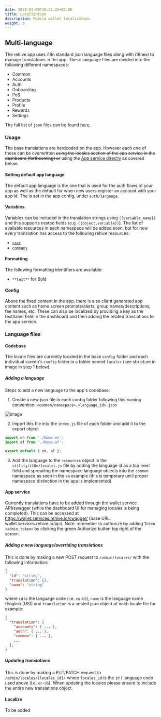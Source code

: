 ```yaml
---
date: 2022-03-09T15:21:22+02:00
title: Localization
description: Mobile wallet localization.
weight: 3
---
```


## Multi-language

The rehive app uses i18n standard json language files along with i18next to manage translations in the app. These language files are divided into the following different namespaces:

- Common
- Accounts
- Auth
- Onboarding
- PoS
- Products
- Profile
- Rewards
- Settings

The full list of `json` files can be found [here](https://github.com/rehive/rehive-javascript/tree/locales/locales).

### Usage

The base translations are hardcoded on the app. However each one of these can be overwritten ~~using the locales section of the app service in the dashboard (forthcoming) or~~ using the [App service directly](#app-service) as covered below.

#### Setting default app language

The default app language is the one that is used for the auth flows of your app as well as the default for when new users register an account with your app id. The is set in the app config, under `auth/language`.

#### Variables

Variables can be included in the translation strings using `{{variable_name}}` and this supports nested fields (e.g. `{{object.variable}}`). The list of available resources in each namespace will be added soon, but for now every translation has access to the following rehive resources:

- [`user`](https://docs.rehive.com/platform/core-resources/users/)
- [`company`](https://docs.rehive.com/platform/core-resources/companies/)

#### Formatting

The following formatting identifiers are available:

- `**text**` for Bold

#### Config

Above the fixed content in the app, there is also client generated app content such as home screen prompts/alerts, group names/descriptions, fee names, etc. These can also be localized by providing a key as the text/label field in the dashboard and then adding the related translations to the app service.

### Language files

#### Codebase

The locale files are currently located in the base `config` folder and each individual screen's `config` folder in a folder named `locales` (see structure in image in step 1 below).

##### Adding a language

Steps to add a new language to the app's codebase:

1. Create a new json file in each config folder following this naming convention: `<common/namespace>.<language_id>.json`

![image](https://user-images.githubusercontent.com/35782774/157740092-95a0aede-4447-417a-b47e-9abc118718cb.png)

2. Import this file into the `index.js` file of each folder and add it to the export object

```js
import en from './home.en';
import af from './home.af';

export default { en, af };
```

3. Add the language to the `resources` object in the `utility/i18n/locales.js` file by adding the language id as a top level field and spreading the namespace language objects into the `common` namespace as seen in the `en` example (this is temporary until proper namespace distinction in the app is implemented).

#### App service

Currently translations have to be added through the wallet service API/swagger (while the dashboard UI for managing locales is being completed). This can be accessed at https://wallet.services.rehive.io/swagger/ (base URL: wallet.services.rehive.io/api). Note: remember to authorize by adding `Token <admin_token>` by clicking the green Authorize button top right of the screen.

##### Adding a new language/overriding translations

This is done by making a new POST request to `/admin/locales/` with the following information:

```json
{
  "id": "string",
  "translation": {},
  "name": "string"
}
```

where `id` is the language code (i.e. `en-US`), `name` is the language name (English (US)) and `translation` is a nested json object of each locale file for example:

```json
{
  "translation": {
    "accounts": { ... },
    "auth": { ... },
    "common": { ... },
    ...
  },
}
```

##### Updating translations

This is done by making a PUT/PATCH request to `/admin/locales/{locales_id}/` where `locales_id` is the `id` / language code used above (i.e. `en-US`). When updating the locales please ensure to include the entire new translations object.

#### Localize

To be added
